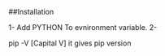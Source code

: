 ##Installation

1- Add PYTHON To evnironment variable.
2- 

pip -V [Capital V] it gives pip version
